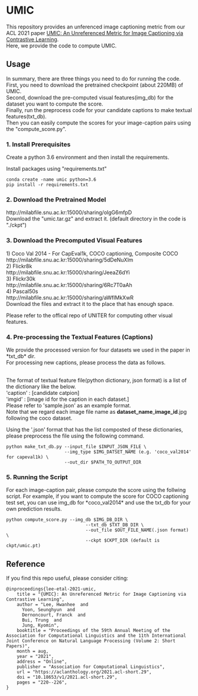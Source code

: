 # UMIC
This repository provides an unferenced image captioning metric from our ACL 2021 paper [UMIC: An Unreferenced Metric for Image Captioning via Contrastive Learning](https://aclanthology.org/2021.acl-short.29.pdf). <br> Here, we provide the code to compute UMIC.


<h2> Usage </h2>

In summary, there are three things you need to do for running the code. <br>
First, you need to download the pretrained checkpoint (about 220MB) of UMIC. <br>
Second, download the pre-computed visual features(img_db) for the dataset you want to compute the score. <br>
Finally, run the preprocess code for your candidate captions to make textual features(txt_db). <br>
Then you can easily compute the scores for your image-caption pairs using the "compute_score.py".

<h3> 1. Install Prerequisites </h3>

Create a python 3.6 environment and then install the requirements.


Install packages using "requirements.txt"

```
conda create -name umic python=3.6
pip install -r requirements.txt
```

<h3> 2. Download the Pretrained Model </h3>
http://milabfile.snu.ac.kr:15000/sharing/olgG6mfpD <br>
Download the "umic.tar.gz" and extract it. (default directory in the code is "./ckpt")

<h3> 3. Download the Precomputed Visual Features </h3>
1) Coco Val 2014 - For CapEval1k, COCO captioning, Composite COCO <br>
http://milabfile.snu.ac.kr:15000/sharing/5dDeNuXlm <br>
2) Flickr8k <br>
http://milabfile.snu.ac.kr:15000/sharing/JeeaZ6dYi <br>
3) Flickr30k <br>
http://milabfile.snu.ac.kr:15000/sharing/6Rc7T0aAh <br>
4) Pascal50s <br>
http://milabfile.snu.ac.kr:15000/sharing/aWfIMkXwR <br>
Download the files and extract it to the place that has enough space.

Please refer to the offical repo of UNITER for computing other visual features. <br>

<h3> 4. Pre-processing the Textual Features (Captions) </h3>
We provide the processed version for four datasets we used in the paper in *txt_db* dir. <br>
For processing new captions, please process the data as follows. <br><br>

The format of textual feature file(python dictionary, json format) is a list of the dictionary like the below. <br>
'caption' : [candidate catpion] <br>
'imgid' : [image id for the caption in each dataset.] <br>
Please refer to 'sample.json' as an example format. <br>
Note that we regard each image file name as **dataset_name**_**image_id**.jpg following the coco dataset. <br>

Using the '.json' format that has the list composted of these dictionaries, please preprocess the file using the following command.

```
python make_txt_db.py --input_file $INPUT_JSON_FILE \
                      --img_type $IMG_DATSET_NAME (e.g. 'coco_val2014' for capeval1k) \
                      --out_dir $PATH_TO_OUTPUT_DIR
```

<h3> 5. Running the Script </h3>
For each image-caption pair, please compute the score using the follwing script.
For example, if you want to compute the score for COCO captioning test set, you can use img_db for *coco_val2014* and use the txt_db for your own prediction results.

```
python compute_score.py --img_db $IMG_DB_DIR \
                              --txt_db $TXT_DB_DIR \
                              --out_file $OUT_FILE_NAME(.json format) \
                              --ckpt $CKPT_DIR (default is ckpt/umic.pt)
```

## Reference

If you find this repo useful, please consider citing:

```
@inproceedings{lee-etal-2021-umic,
    title = "{UMIC}: An Unreferenced Metric for Image Captioning via Contrastive Learning",
    author = "Lee, Hwanhee  and
      Yoon, Seunghyun  and
      Dernoncourt, Franck  and
      Bui, Trung  and
      Jung, Kyomin",
    booktitle = "Proceedings of the 59th Annual Meeting of the Association for Computational Linguistics and the 11th International Joint Conference on Natural Language Processing (Volume 2: Short Papers)",
    month = aug,
    year = "2021",
    address = "Online",
    publisher = "Association for Computational Linguistics",
    url = "https://aclanthology.org/2021.acl-short.29",
    doi = "10.18653/v1/2021.acl-short.29",
    pages = "220--226",
}

```

